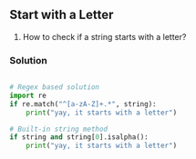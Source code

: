 ## Start with a Letter

1. How to check if a string starts with a letter?

### Solution

```python

# Regex based solution
import re
if re.match("^[a-zA-Z]+.*", string):
    print("yay, it starts with a letter")

# Built-in string method
if string and string[0].isalpha():
    print("yay, it starts with a letter")
```

